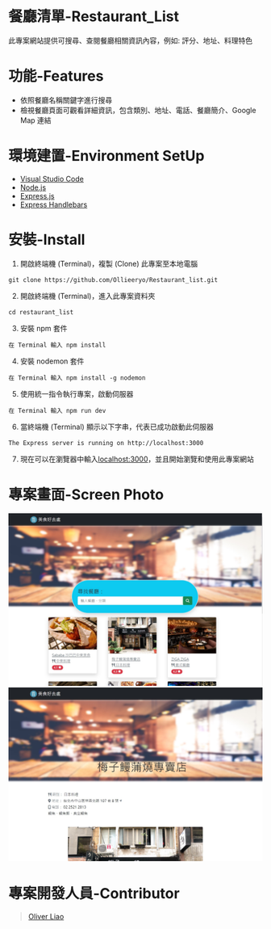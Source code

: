 # 餐廳清單-Restaurant_List
此專案網站提供可搜尋、查閱餐廳相關資訊內容，例如: 評分、地址、料理特色

# 功能-Features
* 依照餐廳名稱關鍵字進行搜尋
* 檢視餐廳頁面可觀看詳細資訊，包含類別、地址、電話、餐廳簡介、Google Map 連結

# 環境建置-Environment SetUp
* [Visual Studio Code](https://code.visualstudio.com/)
* [Node.js](https://nodejs.org/en/)
* [Express.js](https://www.npmjs.com/package/express)
* [Express Handlebars](https://www.npmjs.com/package/express-handlebars)

# 安裝-Install
1. 開啟終端機 (Terminal)，複製 (Clone) 此專案至本地電腦
```
git clone https://github.com/Ollieeryo/Restaurant_list.git
```
2. 開啟終端機 (Terminal)，進入此專案資料夾
```
cd restaurant_list
```
3. 安裝 npm 套件
```
在 Terminal 輸入 npm install
```
4. 安裝 nodemon 套件
```
在 Terminal 輸入 npm install -g nodemon
```
5. 使用統一指令執行專案，啟動伺服器
```
在 Terminal 輸入 npm run dev
```
6. 當終端機 (Terminal) 顯示以下字串，代表已成功啟動此伺服器
```
The Express server is running on http://localhost:3000
```
7. 現在可以在瀏覽器中輸入[localhost:3000](http://localhost:3000)，並且開始瀏覽和使用此專案網站

# 專案畫面-Screen Photo
![homepage](https://github.com/Ollieeryo/Restaurant_list/blob/main/public/img/homepage.jpg?raw=true)
![showpage](https://github.com/Ollieeryo/Restaurant_list/blob/main/public/img/restaurant_info.jpg?raw=true)

# 專案開發人員-Contributor
> [Oliver Liao](https://github.com/Ollieeryo)


